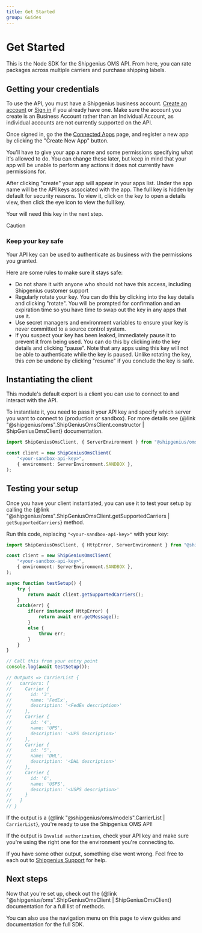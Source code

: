 ```yaml
---
title: Get Started
group: Guides
---
```


# Get Started

This is the Node SDK for the Shipgenius OMS API.
From here, you can rate packages across multiple carriers and purchase shipping labels.

## Getting your credentials

To use the API, you must have a Shipgenius business account.
[Create an account](https://lite.shipgeni.us/create-account) or [Sign in](https://lite.shipgeni.us/home) if you already have one.
Make sure the account you create is an Business Account rather than an Individual Account, as individual accounts are not currently supported on the API.

Once signed in, go the the [Connected Apps](https://lite.shipgeni.us/connected-apps) page, and register a new app by clicking the "Create New App" button.

You'll have to give your app a name and some permissions specifying what it's allowed to do.
You can change these later, but keep in mind that your app will be unable to perform any actions it does not currently have permissions for.

After clicking "create" your app will appear in your apps list. Under the app name will be the API keys associated with the app.
The full key is hidden by default for security reasons.
To view it, click on the key to open a details view, then click the eye icon to view the full key.

Your will need this key in the next step.

> [!CAUTION]
> ### Keep your key safe
> 
> Your API key can be used to authenticate as business with the permissions you granted.
>
> Here are some rules to make sure it stays safe:
> - Do not share it with anyone who should not have this access, including Shipgenius customer support
> - Regularly rotate your key. You can do this by clicking into the key details and clicking "rotate".
    You will be prompted for confirmation and an expiration time so you have time to swap out the key in any apps that use it.
> - Use secret managers and environment variables to ensure your key is never committed to a source control system.
> - If you suspect your key has been leaked, immediately pause it to prevent it from being used.
    You can do this by clicking into the key details and clicking "pause".
    Note that any apps using this key will not be able to authenticate while the key is paused.
    Unlike rotating the key, this *can* be undone by clicking "resume" if you conclude the key is safe.
>

## Instantiating the client

This module's default export is a client you can use to connect to and interact with the API.

To instantiate it, you need to pass it your API key and specify which server you want to connect to (production or sandbox).
For more details see {@link "@shipgenius/oms".ShipGeniusOmsClient.constructor | ShipGeniusOmsClient} documentation.

```typescript
import ShipGeniusOmsClient, { ServerEnvironment } from "@shipgenius/oms/client";

const client = new ShipGeniusOmsClient(
    "<your-sandbox-api-key>",
    { environment: ServerEnvironment.SANDBOX },
);
```

## Testing your setup

Once you have your client instantiated, you can use it to test your setup by calling the {@link "@shipgenius/oms".ShipGeniusOmsClient.getSupportedCarriers | `getSupportedCarriers`} method.

Run this code, replacing `"<your-sandbox-api-key>"` with your key:

```typescript
import ShipGeniusOmsClient, { HttpError, ServerEnvironment } from "@shipgenius/oms/client";

const client = new ShipGeniusOmsClient(
    "<your-sandbox-api-key>",
    { environment: ServerEnvironment.SANDBOX },
);

async function testSetup() {
    try {
        return await client.getSupportedCarriers();
    }
    catch(err) {
        if(err instanceof HttpError) {
            return await err.getMessage();
        }
        else {
            throw err;
        }
    }
}

// Call this from your entry point
console.log(await testSetup());

// Outputs => CarrierList {
//   carriers: [
//     Carrier {
//       id: '3',
//       name: 'FedEx',
//       description: '<FedEx description>'
//     },
//     Carrier {
//       id: '4',
//       name: 'UPS',
//       description: '<UPS description>'
//     },
//     Carrier {
//       id: '5',
//       name: 'DHL',
//       description: '<DHL description>'
//     },
//     Carrier {
//       id: '6',
//       name: 'USPS',
//       description: '<USPS description>'
//     }
//   ]
// }
```

If the output is a {@link "@shipgenius/oms/models".CarrierList | `CarrierList`}, you're ready to use the Shipgenius OMS API!

If the output is `Invalid authorization`, check your API key and make sure you're using the right one for the environment you're connecting to.

If you have some other output, something else went wrong. Feel free to each out to [Shipgenius Support](mailto:info@shipgeni.us) for help.

## Next steps

Now that you're set up, check out the {@link "@shipgenius/oms".ShipGeniusOmsClient | ShipGeniusOmsClient} documentation for a full list of methods.

You can also use the navigation menu on this page to view guides and documentation for the full SDK.
